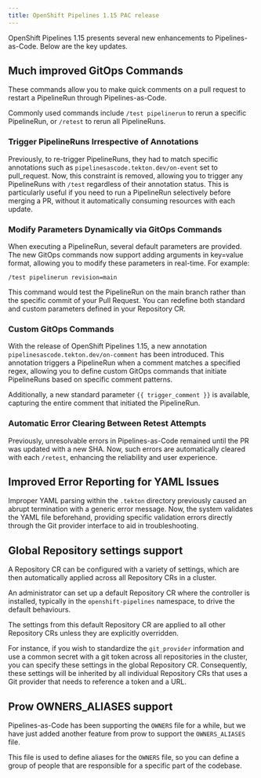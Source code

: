 ```yaml
---
title: OpenShift Pipelines 1.15 PAC release
---
```


OpenShift Pipelines 1.15 presents several new enhancements to Pipelines-as-Code. Below are the key updates.

## Much improved GitOps Commands

These commands allow you to make quick comments on a pull request to restart a
PipelineRun through Pipelines-as-Code.

Commonly used commands include `/test pipelinerun` to rerun a specific
PipelineRun, or `/retest` to rerun all PipelineRuns.

### Trigger PipelineRuns Irrespective of Annotations

Previously, to re-trigger PipelineRuns, they had to match specific annotations
such as `pipelinesascode.tekton.dev/on-event` set to pull_request. Now, this
constraint is removed, allowing you to trigger any PipelineRuns with `/test`
regardless of their annotation status. This is particularly useful if you need
to run a PipelineRun selectively before merging a PR, without it automatically
consuming resources with each update.

### Modify Parameters Dynamically via GitOps Commands

When executing a PipelineRun, several default parameters are provided. The new
GitOps commands now support adding arguments in key=value format, allowing you
to modify these parameters in real-time. For example:

```console
/test pipelinerun revision=main
```

This command would test the PipelineRun on the main branch rather than the
specific commit of your Pull Request. You can redefine both standard and custom
parameters defined in your Repository CR.

### Custom GitOps Commands

With the release of OpenShift Pipelines 1.15, a new annotation
`pipelinesascode.tekton.dev/on-comment` has been introduced. This annotation
triggers a PipelineRun when a comment matches a specified regex, allowing you to
define custom GitOps commands that initiate PipelineRuns based on specific
comment patterns.

Additionally, a new standard parameter `{{ trigger_comment }}` is available,
capturing the entire comment that initiated the PipelineRun.

### Automatic Error Clearing Between Retest Attempts

Previously, unresolvable errors in Pipelines-as-Code remained until the PR was
updated with a new SHA. Now, such errors are automatically cleared with each
`/retest`, enhancing the reliability and user experience.

## Improved Error Reporting for YAML Issues

Improper YAML parsing within the `.tekton` directory previously caused an abrupt
termination with a generic error message. Now, the system validates the YAML
file beforehand, providing specific validation errors directly through the Git
provider interface to aid in troubleshooting.

## Global Repository settings support

A Repository CR can be configured with a variety of settings, which are then
automatically applied across all Repository CRs in a cluster.

An administrator can set up a default Repository CR where the controller is
installed, typically in the `openshift-pipelines` namespace, to drive the
default behaviours.

The settings from this default Repository CR are applied to all
other Repository CRs unless they are explicitly overridden.

For instance, if you wish to standardize the `git_provider` information and use a
common secret with a git token across all repositories in the cluster, you can
specify these settings in the global Repository CR. Consequently, these settings
will be inherited by all individual Repository CRs that uses a Git provider that
needs to reference a token and a URL.

## Prow OWNERS_ALIASES support

Pipelines-as-Code has been supporting the `OWNERS` file for a while, but we have
just added another feature from prow to support the `OWNERS_ALIASES` file.

This file is used to define aliases for the `OWNERS` file, so you can define a
group of people that are responsible for a specific part of the codebase.
